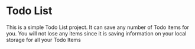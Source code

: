# Todo List

This is a simple Todo List project. It can save any number of Todo items for you.
You will not lose any items since it is saving information on your local storage for all your Todo Items
